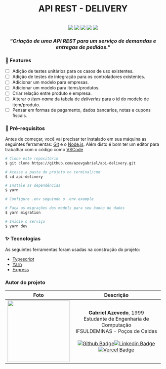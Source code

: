 <h1 align="center">
  API REST - DELIVERY
</h1>

<p align="center">
  <br>
  <img src="https://img.shields.io/github/languages/top/azevgabriel/api-delivery">
  <img src="https://img.shields.io/github/issues/azevgabriel/api-delivery">
  <img src="https://img.shields.io/github/forks/azevgabriel/api-delivery">
  <img src="https://img.shields.io/github/stars/azevgabriel/api-delivery">
  <img src="https://img.shields.io/static/v1?label=license&message=MIT&color=E51C44">
</p>

<h3 align="center">
<i>"Criação de uma API REST para um serviço de demandas e entregas de pedidos."</i>
</h3>

### 🤩 Features

 - [ ] Adição de testes unitários para os casos de uso existentes.
 - [ ] Adição de testes de integração para os controladores existentes.
 - [ ] Adicionar um modelo para empresas.
 - [ ] Adicionar um modelo para items/produtos.
 - [ ] Criar relação entre produto e empresa.
 - [ ] Alterar o _item-name_ da tabela de _deliveries_ para o id do modelo de item/produto.
 - [ ] Pensar em formas de pagamento, dados bancarios, notas e cupons fiscais.

### 🗻 Pré-requisitos

Antes de começar, você vai precisar ter instalado em sua máquina as seguintes ferramentas:
[Git](https://git-scm.com) e o [Node.js](https://nodejs.org/en/).
Além disto é bom ter um editor para trabalhar com o código como [VSCode](https://code.visualstudio.com/)

```bash
# Clone este repositório
$ git clone https://github.com/azevgabriel/api-delivery.git

# Acesse a pasta do projeto no terminal/cmd
$ cd api-delivery

# Instale as dependências
$ yarn

# Configure .env seguindo o .env.example

# Faça as migrações dos models para seu banco de dados
$ yarn migration

# Inicie o serviço
$ yarn dev
```

### ✨ Tecnologias

As seguintes ferramentas foram usadas na construção do projeto:

- [Typescript](https://www.typescriptlang.org/)
- [Yarn](https://yarnpkg.com/)
- [Express](https://expressjs.com/pt-br/)

### Autor do projeto

Foto   | Descrição
:---: | :---:
<img src="https://github.com/azevgabriel.png" width="200" height="200"/>| <strong>Gabriel Azevedo</strong>, 1999 </br> Estudante de Engenharia de Computação </br>IFSULDEMINAS - Poços de Caldas</br></br>[![Github Badge](https://img.shields.io/badge/-Github-000?style=flat-square&logo=Github&logoColor=white&link=https://github.com/azevgabriel)](https://github.com/azevgabriel)[![Linkedin Badge](https://img.shields.io/badge/-LinkedIn-blue?style=flat-square&logo=Linkedin&logoColor=white&link=https://www.linkedin.com/in/azevgabriel/)](https://www.linkedin.com/in/azevgabriel/)[![Vercel Badge](https://img.shields.io/badge/-Vercel-blueviolet?style=flat-square&logo=Vercel&link=https://https://vercel.com/azevgabriel/)](https://vercel.com/azevgabriel/)
